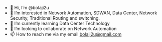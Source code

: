 - 👋 Hi, I’m @bolaji2u
- 👀 I’m interested in Network Automation, SDWAN, Data Center, Network Security, Traditional Routing and switching.
- 🌱 I’m currently learning Data Center Technology
- 💞️ I’m looking to collaborate on Network Automation
- 📫 How to reach me via my email bolaji2u@gmail.com

<!---
bolaji2u/bolaji2u is a ✨ special ✨ repository because its `README.md` (this file) appears on your GitHub profile.
You can click the Preview link to take a look at your changes.
--->
